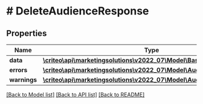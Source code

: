 # # DeleteAudienceResponse

## Properties

Name | Type | Description | Notes
------------ | ------------- | ------------- | -------------
**data** | [**\criteo\api\marketingsolutions\v2022_07\Model\BasicAudienceDefinition**](BasicAudienceDefinition.md) |  |
**errors** | [**\criteo\api\marketingsolutions\v2022_07\Model\AudienceError[]**](AudienceError.md) |  |
**warnings** | [**\criteo\api\marketingsolutions\v2022_07\Model\AudienceWarning[]**](AudienceWarning.md) |  |

[[Back to Model list]](../../README.md#models) [[Back to API list]](../../README.md#endpoints) [[Back to README]](../../README.md)
